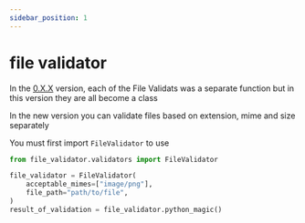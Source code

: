 ```yaml
---
sidebar_position: 1
---
```


# file validator

In the [0.X.X](https://file-validator.github.io/docs/0.X.X/intro) version, each of the File Validats was a separate function but in this version they are all become a class

In the new version you can validate files based on extension, mime and size separately


You must first import `FileValidator` to use
```python
from file_validator.validators import FileValidator
```


```python
file_validator = FileValidator(
    acceptable_mimes=["image/png"],
    file_path="path/to/file",
)
result_of_validation = file_validator.python_magic()
```
